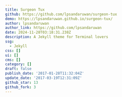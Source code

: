 ```yaml
---
title: Surgeon Tux
github: https://github.com/lpsandaruwan/surgeon-tux
demo: https://lpsandaruwan.github.io/surgeon-tux/
author: lpsandaruwan
author_link: https://github.com/lpsandaruwan
date: 2024-11-28T03:18:31.238Z
description: A Jekyll theme for Terminal lovers
ssg:
  - Jekyll
css: []
ui: []
cms: []
category: []
draft: false
publish_date: '2017-01-28T11:32:04Z'
update_date: '2017-03-19T12:31:09Z'
github_star: 13
github_fork: 3
---
```

